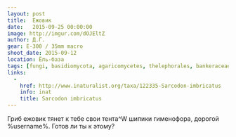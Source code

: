 ```yaml
---
layout: post
title:  Ежовик
date:   2015-09-25 00:00:00
image: http://imgur.com/dOJEltZ
author: Д.Г.
gear: E-300 / 35mm macro
shoot_date: 2015-09-12
location: Ёль-база
tags: [fungi, basidiomycota, agaricomycetes, thelephorales, bankeraceae, sarcodon, sarcodon imbricatus]
links:
  -
    href: http://www.inaturalist.org/taxa/122335-Sarcodon-imbricatus
    info: inat
    title: Sarcodon imbricatus
---
```


Гриб ежовик тянет к тебе свои тента^W шипики гименофора, дорогой %username%. Готов ли ты к этому?

